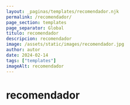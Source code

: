 ```yaml
---
layout: _paginas/templates/recomendador.njk
permalink: /recomendador/
page_section: templates
page_separator: Global
titulo: recomendador
descripcion: recomendador
image: /assets/static/images/recomendador.jpg
author: autor
date: 2024-02-14
tags: ["templates"]
imageAlt: recomendador
---
```


# recomendador
